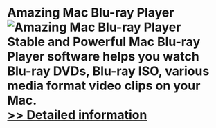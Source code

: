 # Amazing Mac Blu-ray Player<br />![Amazing Mac Blu-ray Player](https://mycommerce.akamaized.net/api/pimages/P300864439/BIG/300864439.PNG)<br />Stable and Powerful Mac Blu-ray Player software helps you watch Blu-ray DVDs, Blu-ray ISO, various media format video clips on your Mac.<br />[>> Detailed information](https://secure.shareit.com/shareit/product.html?productid=300864439&affiliateid=200057808)
